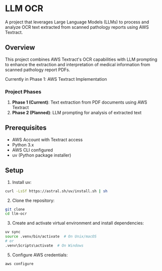 # LLM OCR

A project that leverages Large Language Models (LLMs) to process and analyze OCR text extracted from scanned pathology reports using AWS Textract.

## Overview

This project combines AWS Textract's OCR capabilities with LLM prompting to enhance the extraction and interpretation of medical information from scanned pathology report PDFs.

Currently in Phase 1: AWS Textract Implementation

### Project Phases

1. **Phase 1 (Current)**: Text extraction from PDF documents using AWS Textract
2. **Phase 2 (Planned)**: LLM prompting for analysis of extracted text

## Prerequisites

- AWS Account with Textract access
- Python 3.x
- AWS CLI configured
- uv (Python package installer)

## Setup

1. Install uv:

```bash
curl -LsSf https://astral.sh/uv/install.sh | sh
```

2. Clone the repository:

```bash
git clone
cd llm-ocr
```

3. Create and activate virtual environment and install dependencies:

```bash
uv sync
source .venv/bin/activate  # On Unix/macOS
# or
.venv\Scripts\activate  # On Windows
```

5. Configure AWS credentials:

```bash
aws configure
```
